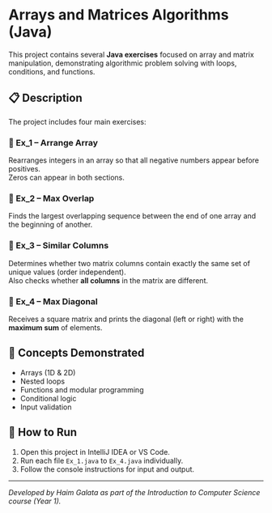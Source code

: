 # Arrays and Matrices Algorithms (Java)

This project contains several **Java exercises** focused on array and matrix manipulation, demonstrating algorithmic problem solving with loops, conditions, and functions.

## 📋 Description
The project includes four main exercises:

### 🔸 Ex_1 – Arrange Array
Rearranges integers in an array so that all negative numbers appear before positives.  
Zeros can appear in both sections.

### 🔸 Ex_2 – Max Overlap
Finds the largest overlapping sequence between the end of one array and the beginning of another.

### 🔸 Ex_3 – Similar Columns
Determines whether two matrix columns contain exactly the same set of unique values (order independent).  
Also checks whether **all columns** in the matrix are different.

### 🔸 Ex_4 – Max Diagonal
Receives a square matrix and prints the diagonal (left or right) with the **maximum sum** of elements.

## 🧠 Concepts Demonstrated
- Arrays (1D & 2D)
- Nested loops
- Functions and modular programming
- Conditional logic
- Input validation

## 🚀 How to Run
1. Open this project in IntelliJ IDEA or VS Code.
2. Run each file `Ex_1.java` to `Ex_4.java` individually.
3. Follow the console instructions for input and output.

---

*Developed by Haim Galata as part of the Introduction to Computer Science course (Year 1).*
